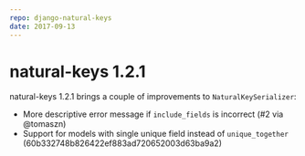 ```yaml
---
repo: django-natural-keys
date: 2017-09-13
---
```


# natural-keys 1.2.1

natural-keys 1.2.1 brings a couple of improvements to `NaturalKeySerializer`:

 * More descriptive error message if `include_fields` is incorrect (#2 via @tomaszn)
 * Support for models with single unique field instead of `unique_together` (60b332748b826422ef883ad720652003d63ba9a2)